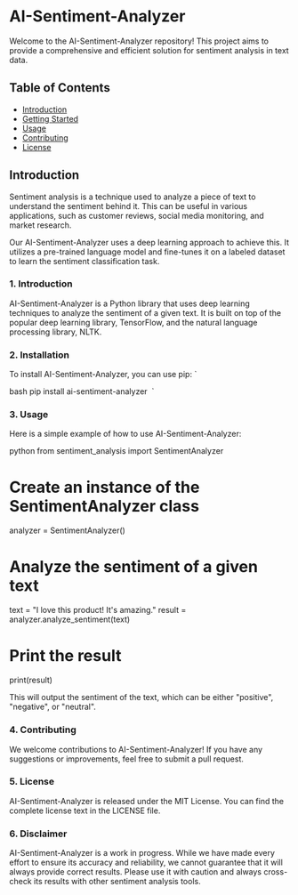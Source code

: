 # AI-Sentiment-Analyzer

Welcome to the AI-Sentiment-Analyzer repository! This project aims to provide a comprehensive and efficient solution for sentiment analysis in text data.

## Table of Contents

- [Introduction](#introduction)
- [Getting Started](#getting-started)
- [Usage](#usage)
- [Contributing](#contributing)
- [License](#license)

## Introduction

Sentiment analysis is a technique used to analyze a piece of text to understand the sentiment behind it. This can be useful in various applications, such as customer reviews, social media monitoring, and market research.

Our AI-Sentiment-Analyzer uses a deep learning approach to achieve this. It utilizes a pre-trained language model and fine-tunes it on a labeled dataset to learn the sentiment classification task.

### 1. Introduction

AI-Sentiment-Analyzer is a Python library that uses deep learning techniques to analyze the sentiment of a given text. It is built on top of the popular deep learning library, TensorFlow, and the natural language processing library, NLTK.

### 2. Installation

To install AI-Sentiment-Analyzer, you can use pip:
`

bash
pip install ai-sentiment-analyzer
​
`

### 3. Usage

Here is a simple example of how to use AI-Sentiment-Analyzer:


python
from sentiment_analysis import SentimentAnalyzer
​
# Create an instance of the SentimentAnalyzer class
analyzer = SentimentAnalyzer()
​
# Analyze the sentiment of a given text
text = "I love this product! It's amazing."
result = analyzer.analyze_sentiment(text)
​
# Print the result
print(result)
​


This will output the sentiment of the text, which can be either "positive", "negative", or "neutral".

### 4. Contributing

We welcome contributions to AI-Sentiment-Analyzer! If you have any suggestions or improvements, feel free to submit a pull request.

### 5. License

AI-Sentiment-Analyzer is released under the MIT License. You can find the complete license text in the LICENSE file.

### 6. Disclaimer

AI-Sentiment-Analyzer is a work in progress. While we have made every effort to ensure its accuracy and reliability, we cannot guarantee that it will always provide correct results. Please use it with caution and always cross-check its results with other sentiment analysis tools.
